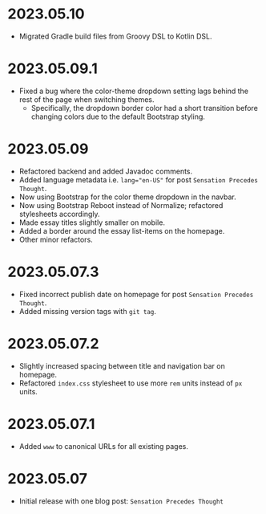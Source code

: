 # 2023.05.10

- Migrated Gradle build files from Groovy DSL to Kotlin DSL.

# 2023.05.09.1

- Fixed a bug where the color-theme dropdown setting lags behind the rest of the page when switching themes.
	- Specifically, the dropdown border color had a short transition before changing colors due to the default Bootstrap styling.

# 2023.05.09

- Refactored backend and added Javadoc comments.
- Added language metadata i.e. `lang="en-US"` for post `Sensation Precedes Thought`.
- Now using Bootstrap for the color theme dropdown in the navbar.
- Now using Bootstrap Reboot instead of Normalize; refactored stylesheets accordingly.
- Made essay titles slightly smaller on mobile.
- Added a border around the essay list-items on the homepage.
- Other minor refactors.

# 2023.05.07.3

- Fixed incorrect publish date on homepage for post `Sensation Precedes Thought`.
- Added missing version tags with `git tag`.

# 2023.05.07.2

- Slightly increased spacing between title and navigation bar on homepage.
- Refactored `index.css` stylesheet to use more `rem` units instead of `px` units.

# 2023.05.07.1

- Added `www` to canonical URLs for all existing pages.

# 2023.05.07

- Initial release with one blog post: `Sensation Precedes Thought`
